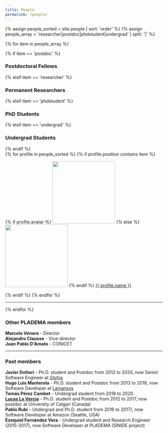 ```yaml
---
title: People
permalink: /people/
---
```

{% assign people_sorted = site.people | sort: 'order' %}
{% assign people_array = 'researcher|postdoc|phdstudent|undergrad' | split: '|' %}

{% for item in people_array %}

<div class="pos_header">
{% if item == 'postdoc' %}
<h3>Postdoctoral Fellows</h3>
 {% elsif item == 'researcher' %}
<h3>Permanent Researchers</h3>
 {% elsif item == 'phdstudent' %}
<h3>PhD Students</h3>
 {% elsif item == 'undergrad' %}
<h3>Undergrad Students</h3>
{% endif %}
</div>

<div class="content list people">
  {% for profile in people_sorted %}
    {% if profile.position contains item %}
    <div class="list-item-people">
      <p class="list-post-title">
        {% if profile.avatar %}
        <a href="{{ site.baseurl }}{{ profile.url }}"><img width="200" src="{{site.baseurl}}/images/people/{{profile.avatar}}"></a>
        {% else %}
        <a href="{{ site.baseurl }}{{ profile.url }}"><img width="200" src="http://evansheline.com/wp-content/uploads/2011/02/facebook-Storm-Trooper.jpg"></a>
        {% endif %}
        <a class="name" href="{{ site.baseurl }}{{ profile.url }}">{{ profile.name }}</a>
      </p>
    </div>    
    {% endif %}
  {% endfor %}
</div>
<hr>
{% endfor %}


### Other PLADEMA members

**Marcelo Vénere** - Director <br>
**Alejandro Clausse** - Vice-director <br>
**Juan Pablo D'Amato** - CONICET<br>

* * *

### Past members

**Javier Dottori** - Ph.D. student and Postdoc from 2012 to 2020, now Senior Software Engineer at [Glofox](https://www.glofox.com/) <br>
**Hugo Luis Manterola** - Ph.D. student and Postdoc from 2013 to 2019, now Software Developer at [Lamansys](https://lamansys.com.ar/) <br>
**Tomás Pérez Cambet** - Undergrad student from 2018 to 2020. <br>
[**Lucas Lo Vercio**](http://www.pladema.net/llovercio/) - Ph.D. student and Postdoc from 2012 to 2017, now postdoc at University of Calgari (Canada) <br>
**Pablo Rubí** - Undergrad and Ph.D. student from 2016 to 2017), now Software Developer at Amazon (Seattle, USA) <br>
**Ezequiel Fernández Vera** - Undergrad student and Research Engineer (2015-2017), now Software Developer at PLADEMA (SINIDE project) <br>
